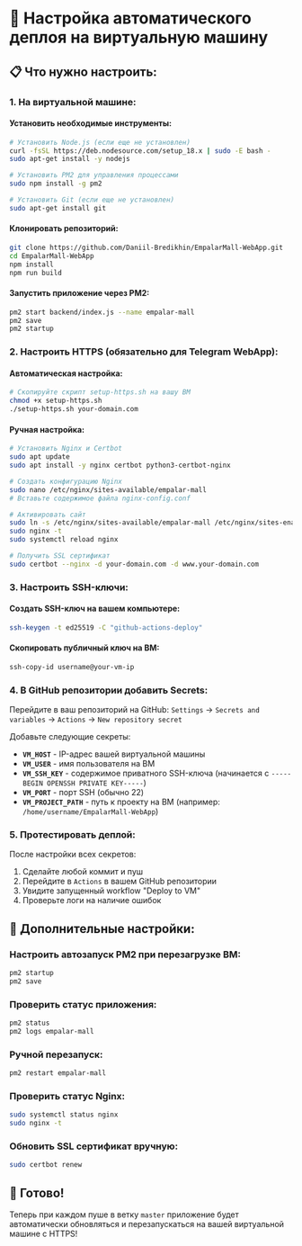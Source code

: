 # 🚀 Настройка автоматического деплоя на виртуальную машину

## 📋 Что нужно настроить:

### 1. **На виртуальной машине:**

#### Установить необходимые инструменты:
```bash
# Установить Node.js (если еще не установлен)
curl -fsSL https://deb.nodesource.com/setup_18.x | sudo -E bash -
sudo apt-get install -y nodejs

# Установить PM2 для управления процессами
sudo npm install -g pm2

# Установить Git (если еще не установлен)
sudo apt-get install git
```

#### Клонировать репозиторий:
```bash
git clone https://github.com/Daniil-Bredikhin/EmpalarMall-WebApp.git
cd EmpalarMall-WebApp
npm install
npm run build
```

#### Запустить приложение через PM2:
```bash
pm2 start backend/index.js --name empalar-mall
pm2 save
pm2 startup
```

### 2. **Настроить HTTPS (обязательно для Telegram WebApp):**

#### Автоматическая настройка:
```bash
# Скопируйте скрипт setup-https.sh на вашу ВМ
chmod +x setup-https.sh
./setup-https.sh your-domain.com
```

#### Ручная настройка:
```bash
# Установить Nginx и Certbot
sudo apt update
sudo apt install -y nginx certbot python3-certbot-nginx

# Создать конфигурацию Nginx
sudo nano /etc/nginx/sites-available/empalar-mall
# Вставьте содержимое файла nginx-config.conf

# Активировать сайт
sudo ln -s /etc/nginx/sites-available/empalar-mall /etc/nginx/sites-enabled/
sudo nginx -t
sudo systemctl reload nginx

# Получить SSL сертификат
sudo certbot --nginx -d your-domain.com -d www.your-domain.com
```

### 3. **Настроить SSH-ключи:**

#### Создать SSH-ключ на вашем компьютере:
```bash
ssh-keygen -t ed25519 -C "github-actions-deploy"
```

#### Скопировать публичный ключ на ВМ:
```bash
ssh-copy-id username@your-vm-ip
```

### 4. **В GitHub репозитории добавить Secrets:**

Перейдите в ваш репозиторий на GitHub:
`Settings` → `Secrets and variables` → `Actions` → `New repository secret`

Добавьте следующие секреты:

- **`VM_HOST`** - IP-адрес вашей виртуальной машины
- **`VM_USER`** - имя пользователя на ВМ
- **`VM_SSH_KEY`** - содержимое приватного SSH-ключа (начинается с `-----BEGIN OPENSSH PRIVATE KEY-----`)
- **`VM_PORT`** - порт SSH (обычно 22)
- **`VM_PROJECT_PATH`** - путь к проекту на ВМ (например: `/home/username/EmpalarMall-WebApp`)

### 5. **Протестировать деплой:**

После настройки всех секретов:
1. Сделайте любой коммит и пуш
2. Перейдите в `Actions` в вашем GitHub репозитории
3. Увидите запущенный workflow "Deploy to VM"
4. Проверьте логи на наличие ошибок

## 🔧 Дополнительные настройки:

### Настроить автозапуск PM2 при перезагрузке ВМ:
```bash
pm2 startup
pm2 save
```

### Проверить статус приложения:
```bash
pm2 status
pm2 logs empalar-mall
```

### Ручной перезапуск:
```bash
pm2 restart empalar-mall
```

### Проверить статус Nginx:
```bash
sudo systemctl status nginx
sudo nginx -t
```

### Обновить SSL сертификат вручную:
```bash
sudo certbot renew
```

## 🎉 Готово!

Теперь при каждом пуше в ветку `master` приложение будет автоматически обновляться и перезапускаться на вашей виртуальной машине с HTTPS! 